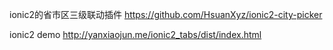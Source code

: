 ionic2的省市区三级联动插件
https://github.com/HsuanXyz/ionic2-city-picker

ionic2 demo 
http://yanxiaojun.me/ionic2_tabs/dist/index.html
